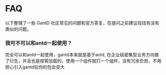 # FAQ

以下整理了一些 GantD 社区常见的问题和官方答复，在提问之前建议找找有没有类似的问题。

### 我可不可以和antd一起使用？

完全可以和antd一起使用，gantd本来就是基于antd, 在企业级密集型业务方向做了衍生，并且也是按需加载的，使用一个组件就打一个组件，没有冗余负担，不用担心引入gantd后你的包会变大


